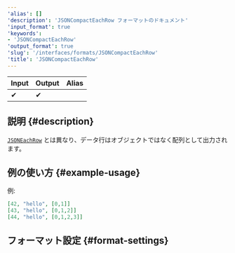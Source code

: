 ```yaml
---
'alias': []
'description': 'JSONCompactEachRow フォーマットのドキュメント'
'input_format': true
'keywords':
- 'JSONCompactEachRow'
'output_format': true
'slug': '/interfaces/formats/JSONCompactEachRow'
'title': 'JSONCompactEachRow'
---
```




| Input | Output | Alias |
|-------|--------|-------|
| ✔     | ✔      |       |

## 説明 {#description}

[`JSONEachRow`](./JSONEachRow.md) とは異なり、データ行はオブジェクトではなく配列として出力されます。

## 例の使い方 {#example-usage}

例:

```json
[42, "hello", [0,1]]
[43, "hello", [0,1,2]]
[44, "hello", [0,1,2,3]]
```

## フォーマット設定 {#format-settings}
